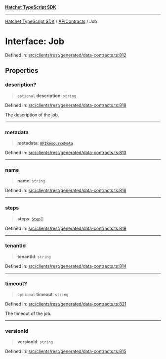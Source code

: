 [**Hatchet TypeScript SDK**](../../../../README.md)

***

[Hatchet TypeScript SDK](../../../../README.md) / [APIContracts](../README.md) / Job

# Interface: Job

Defined in: [src/clients/rest/generated/data-contracts.ts:812](https://github.com/hatchet-dev/hatchet/blob/0288a24f2e9f14787135b399bd47182f4d1260d9/sdks/typescript/src/clients/rest/generated/data-contracts.ts#L812)

## Properties

### description?

> `optional` **description**: `string`

Defined in: [src/clients/rest/generated/data-contracts.ts:818](https://github.com/hatchet-dev/hatchet/blob/0288a24f2e9f14787135b399bd47182f4d1260d9/sdks/typescript/src/clients/rest/generated/data-contracts.ts#L818)

The description of the job.

***

### metadata

> **metadata**: [`APIResourceMeta`](APIResourceMeta.md)

Defined in: [src/clients/rest/generated/data-contracts.ts:813](https://github.com/hatchet-dev/hatchet/blob/0288a24f2e9f14787135b399bd47182f4d1260d9/sdks/typescript/src/clients/rest/generated/data-contracts.ts#L813)

***

### name

> **name**: `string`

Defined in: [src/clients/rest/generated/data-contracts.ts:816](https://github.com/hatchet-dev/hatchet/blob/0288a24f2e9f14787135b399bd47182f4d1260d9/sdks/typescript/src/clients/rest/generated/data-contracts.ts#L816)

***

### steps

> **steps**: [`Step`](Step.md)[]

Defined in: [src/clients/rest/generated/data-contracts.ts:819](https://github.com/hatchet-dev/hatchet/blob/0288a24f2e9f14787135b399bd47182f4d1260d9/sdks/typescript/src/clients/rest/generated/data-contracts.ts#L819)

***

### tenantId

> **tenantId**: `string`

Defined in: [src/clients/rest/generated/data-contracts.ts:814](https://github.com/hatchet-dev/hatchet/blob/0288a24f2e9f14787135b399bd47182f4d1260d9/sdks/typescript/src/clients/rest/generated/data-contracts.ts#L814)

***

### timeout?

> `optional` **timeout**: `string`

Defined in: [src/clients/rest/generated/data-contracts.ts:821](https://github.com/hatchet-dev/hatchet/blob/0288a24f2e9f14787135b399bd47182f4d1260d9/sdks/typescript/src/clients/rest/generated/data-contracts.ts#L821)

The timeout of the job.

***

### versionId

> **versionId**: `string`

Defined in: [src/clients/rest/generated/data-contracts.ts:815](https://github.com/hatchet-dev/hatchet/blob/0288a24f2e9f14787135b399bd47182f4d1260d9/sdks/typescript/src/clients/rest/generated/data-contracts.ts#L815)
